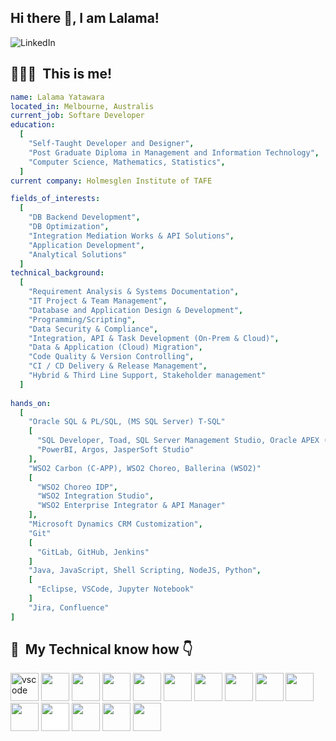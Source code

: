 ## Hi there 👋, I am Lalama! 
![LinkedIn](https://img.shields.io/badge/linkedin-%230077B5.svg?style=for-the-badge&logo=linkedin&logoColor=white)

<h2> 👨🏻‍💻 &nbsp;This is me!</h2>

```yaml
name: Lalama Yatawara
located_in: Melbourne, Australis
current_job: Softare Developer
education:
  [
    "Self-Taught Developer and Designer",
    "Post Graduate Diploma in Management and Information Technology",
    "Computer Science, Mathematics, Statistics",
  ]
current company: Holmesglen Institute of TAFE

fields_of_interests:
  [
    "DB Backend Development",
    "DB Optimization",
    "Integration Mediation Works & API Solutions",
    "Application Development",
    "Analytical Solutions"
  ]
technical_background:
  [
    "Requirement Analysis & Systems Documentation",
    "IT Project & Team Management",
    "Database and Application Design & Development",
    "Programming/Scripting",
    "Data Security & Compliance",
    "Integration, API & Task Development (On-Prem & Cloud)",
    "Data & Application (Cloud) Migration",
    "Code Quality & Version Controlling",
    "CI / CD Delivery & Release Management",
    "Hybrid & Third Line Support, Stakeholder management"
  ]
  
hands_on:
  [
    "Oracle SQL & PL/SQL, (MS SQL Server) T-SQL"
    [
      "SQL Developer, Toad, SQL Server Management Studio, Oracle APEX (RAD)",
      "PowerBI, Argos, JasperSoft Studio"
    ],
    "WSO2 Carbon (C-APP), WSO2 Choreo, Ballerina (WSO2)"
    [
      "WSO2 Choreo IDP",
      "WSO2 Integration Studio",
      "WSO2 Enterprise Integrator & API Manager"
    ],
    "Microsoft Dynamics CRM Customization",
    "Git"
    [
      "GitLab, GitHub, Jenkins"
    ]
    "Java, JavaScript, Shell Scripting, NodeJS, Python",
    [
      "Eclipse, VSCode, Jupyter Notebook"
    ]
    "Jira, Confluence"
]
```
<h2> 🚀 &nbsp;My Technical know how 👇</h2>
<p align="left">
<img src="https://cdn.jsdelivr.net/gh/devicons/devicon/icons/vscode/vscode-original.svg" alt="vscode" width="45" height="45"/>
<img src="https://cdn.jsdelivr.net/gh/devicons/devicon@latest/icons/oracle/oracle-original.svg" width="45" height="45"/>            
<img src="https://cdn.jsdelivr.net/gh/devicons/devicon@latest/icons/sqldeveloper/sqldeveloper-original.svg" width="45" height="45"/>
<img src="https://cdn.jsdelivr.net/gh/devicons/devicon@latest/icons/mysql/mysql-original-wordmark.svg" width="45" height="45"/>
<img src="https://cdn.jsdelivr.net/gh/devicons/devicon@latest/icons/microsoftsqlserver/microsoftsqlserver-original-wordmark.svg" width="45" height="45"/>            
<img src="https://cdn.jsdelivr.net/gh/devicons/devicon@latest/icons/javascript/javascript-original.svg" width="45" height="45"/>
<img src="https://cdn.jsdelivr.net/gh/devicons/devicon@latest/icons/java/java-original-wordmark.svg" width="45" height="45"/>
<img src="https://cdn.jsdelivr.net/gh/devicons/devicon@latest/icons/ballerina/ballerina-original-wordmark.svg" width="45" height="45"/>        
<img src="https://cdn.jsdelivr.net/gh/devicons/devicon@latest/icons/python/python-original-wordmark.svg" width="45" height="45"/>
<img src="https://cdn.jsdelivr.net/gh/devicons/devicon@latest/icons/jupyter/jupyter-original-wordmark.svg" width="45" height="45"/>
<img src="https://cdn.jsdelivr.net/gh/devicons/devicon@latest/icons/git/git-original.svg" width="45" height="45"/>
<img src="https://cdn.jsdelivr.net/gh/devicons/devicon@latest/icons/github/github-original.svg" style="background-color: white;" width="45" height="45"/>
<img src="https://cdn.jsdelivr.net/gh/devicons/devicon@latest/icons/gitlab/gitlab-original-wordmark.svg" width="45" height="45"/>
<img src="https://cdn.jsdelivr.net/gh/devicons/devicon@latest/icons/amazonwebservices/amazonwebservices-original-wordmark.svg" width="45" height="45"/>
<img src="https://cdn.jsdelivr.net/gh/devicons/devicon@latest/icons/nodejs/nodejs-original-wordmark.svg" width="45" height="45"/>
                                                            
</p>

<!--
**Lalama1982/Lalama1982** is a ✨ _special_ ✨ repository because its `README.md` (this file) appears on your GitHub profile.

Here are some ideas to get you started:

- 🔭 I’m currently working on ...
- 🌱 I’m currently learning ...
- 👯 I’m looking to collaborate on ...
- 🤔 I’m looking for help with ...
- 💬 Ask me about ...
- 📫 How to reach me: ...
- 😄 Pronouns: ...
- ⚡ Fun fact: ...

<p align="center">
  <img src="https://capsule-render.vercel.app/api?type=waving&color=auto&text=Hey! I'm Lalama&height=100&section=header&&fontColor=FFFFFF"/>
</p>
-->

